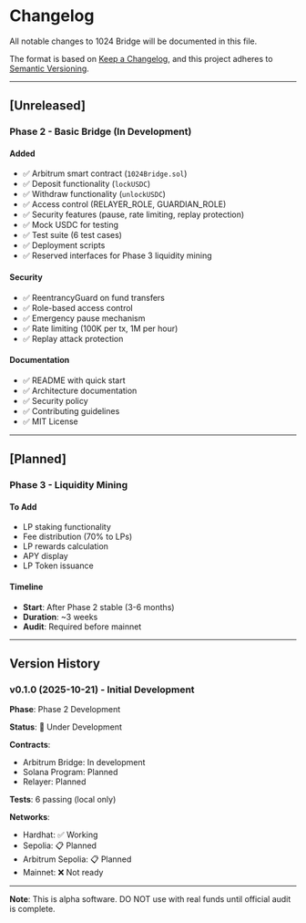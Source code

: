 # Changelog

All notable changes to 1024 Bridge will be documented in this file.

The format is based on [Keep a Changelog](https://keepachangelog.com/en/1.0.0/),
and this project adheres to [Semantic Versioning](https://semver.org/spec/v2.0.0.html).

---

## [Unreleased]

### Phase 2 - Basic Bridge (In Development)

#### Added
- ✅ Arbitrum smart contract (`1024Bridge.sol`)
- ✅ Deposit functionality (`lockUSDC`)
- ✅ Withdraw functionality (`unlockUSDC`)
- ✅ Access control (RELAYER_ROLE, GUARDIAN_ROLE)
- ✅ Security features (pause, rate limiting, replay protection)
- ✅ Mock USDC for testing
- ✅ Test suite (6 test cases)
- ✅ Deployment scripts
- ✅ Reserved interfaces for Phase 3 liquidity mining

#### Security
- ✅ ReentrancyGuard on fund transfers
- ✅ Role-based access control
- ✅ Emergency pause mechanism
- ✅ Rate limiting (100K per tx, 1M per hour)
- ✅ Replay attack protection

#### Documentation
- ✅ README with quick start
- ✅ Architecture documentation
- ✅ Security policy
- ✅ Contributing guidelines
- ✅ MIT License

---

## [Planned]

### Phase 3 - Liquidity Mining

#### To Add
- LP staking functionality
- Fee distribution (70% to LPs)
- LP rewards calculation
- APY display
- LP Token issuance

#### Timeline
- **Start**: After Phase 2 stable (3-6 months)
- **Duration**: ~3 weeks
- **Audit**: Required before mainnet

---

## Version History

### v0.1.0 (2025-10-21) - Initial Development

**Phase**: Phase 2 Development

**Status**: 🚧 Under Development

**Contracts**:
- Arbitrum Bridge: In development
- Solana Program: Planned
- Relayer: Planned

**Tests**: 6 passing (local only)

**Networks**: 
- Hardhat: ✅ Working
- Sepolia: 📋 Planned
- Arbitrum Sepolia: 📋 Planned
- Mainnet: ❌ Not ready

---

**Note**: This is alpha software. DO NOT use with real funds until official audit is complete.

